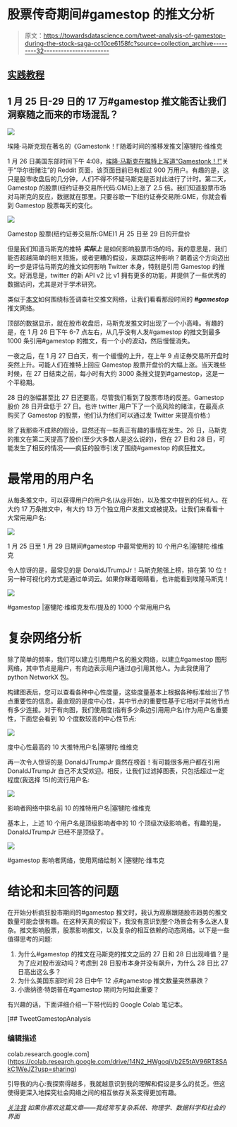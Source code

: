 # 股票传奇期间#gamestop 的推文分析

> 原文：<https://towardsdatascience.com/tweet-analysis-of-gamestop-during-the-stock-saga-cc10ce6158fc?source=collection_archive---------32----------------------->

## [实践教程](https://towardsdatascience.com/tagged/hands-on-tutorials)

## 1 月 25 日-29 日的 17 万#gamestop 推文能否让我们洞察随之而来的市场混乱？

![](img/f669acbb16787747a1ec58ca00160539.png)

埃隆·马斯克现在著名的《Gamestonk！!'随着时间的推移发推文|塞犍陀·维维克

1 月 26 日美国东部时间下午 4:08，[埃隆·马斯克在推特上写道“Gamestonk！!"](https://twitter.com/elonmusk/status/1354174279894642703?lang=en)关于“华尔街赌注”的 Reddit 页面，该页面目前已有超过 900 万用户。有趣的是，这只是股市收盘后的几分钟，人们不得不怀疑马斯克是否对此进行了计时。第二天，Gamestop 的股票(纽约证券交易所代码:GME)上涨了 2.5 倍。我们知道股票市场对马斯克的反应，数据就在那里。只要谷歌一下纽约证券交易所:GME，你就会看到 Gamestop 股票每天的变化。

![](img/195c2ef7f08730d4722804754ef43d59.png)

Gamestop 股票(纽约证券交易所:GME)1 月 25 日至 29 日的开盘价

但是我们知道马斯克的推特 ***实际上*** 是如何影响股票市场的吗，我的意思是，我们能否超越简单的相关措施，或者更糟的假设，来跟踪这种影响？朝着这个方向迈出的一步是评估马斯克的推文如何影响 Twitter 本身，特别是引用 Gamestop 的推文。好消息是，twitter 的新 API v2 比 v1 拥有更多的功能，并提供了一些优秀的数据访问，尤其是对于学术研究。

类似于[本文](https://repository.upenn.edu/cgi/viewcontent.cgi?article=1804&context=asc_papers)如何围绕标签调查社交推文网络，让我们看看那段时间的 ***#gamestop*** 推文网络。

顶部的数据显示，就在股市收盘后，马斯克发推文时出现了一个小高峰。有趣的是，在 1 月 26 日下午 6-7 点左右，从几乎没有人发#gamestop 的推文到最多 1000 条引用#gamestop 的推文，有一个小的波动，然后慢慢消失。

一夜之后，在 1 月 27 日白天，有一个缓慢的上升，在上午 9 点证券交易所开盘时突然上升。可能人们在推特上回应 Gamestop 股票开盘价的大幅上涨。当天晚些时候，在 27 日结束之前，每小时有大约 3000 条推文提到#gamestop，这是一个平稳期。

28 日的涨幅甚至比 27 日还要高，尽管我们看到了股票市场的反差。Gamestop 股价 28 日开盘低于 27 日。也许 twitter 用户下了一个高风险的赌注，在最高点购买了 Gamestop 的股票，他们认为他们可以通过发 Twitter 来提高价格:)

除了我那些不成熟的假设，显然还有一些真正有趣的事情在发生。26 日，马斯克的推文在第二天提高了股价(至少大多数人是这么说的)，但在 27 日和 28 日，可能发生了相反的情况——疯狂的股市引发了围绕#gamestop 的疯狂推文。

# 最常用的用户名

从每条推文中，可以获得用户的用户名(从@开始)，以及推文中提到的任何人。在大约 17 万条推文中，有大约 13 万个独立用户发推文或被提及。让我们来看看十大常用用户名:

![](img/c129b93e3c75ebb3974949ca91da4324.png)

1 月 25 日至 1 月 29 日期间#gamestop 中最常使用的 10 个用户名|塞犍陀·维维克

令人惊讶的是，最常见的是 DonaldJTrumpJr！马斯克勉强上榜，排在第 10 位！另一种可视化的方式是通过单词云。如果你眯着眼睛看，也许能看到埃隆马斯克！

![](img/9df3358da14a95611657341a3624fea1.png)

#gamestop |塞犍陀·维维克发布/提及的 1000 个常用用户名

# 复杂网络分析

除了简单的频率，我们可以建立引用用户名的推文网络，以建立#gamestop 图形网络，其中节点是用户，有向边表示用户通过@引用其他人。为此我使用了 python NetworkX 包。

构建图表后，您可以查看各种中心性度量，这些度量基本上根据各种标准给出了节点重要性的信息。最直观的是度中心性，其中节点的重要性基于它相对于其他节点有多少连接。对于有向图，我们使用度(指有多少条边引用用户名)作为用户名重要性，下面您会看到 10 个度数较高的中心性节点:

![](img/5172db3352f02cd0ad204923bcfefab2.png)

度中心性最高的 10 大推特用户名|塞犍陀·维维克

再一次令人惊讶的是 DonaldJTrumpJr 竟然在榜首！有可能很多用户都在引用 DonaldJTrumpJr 自己不太受欢迎。相反，让我们过滤掉图表，只包括超过一定程度(我选择 15)的流行用户名:

![](img/09882b6e1272382dc10275bf15f998d6.png)

影响者网络中排名前 10 的推特用户名|塞犍陀·维维克

基本上，上述 10 个用户名是顶级影响者中的 10 个顶级次级影响者。有趣的是，DonaldJTrumpJr 已经不是顶级了。

![](img/c936963da2ba7a1e08df4e04e854a680.png)

#gamestop 影响者网络，使用网络绘制 X |塞犍陀·维韦克

# 结论和未回答的问题

在开始分析疯狂股市期间的#gamestop 推文时，我认为观察跟随股市趋势的推文数量可能会很有趣。在这种天真的假设下，我没有意识到整个场景会有多么迷人复杂。推文影响股票，股票影响推文，以及复杂的相互依赖的动态网络。以下是一些值得思考的问题:

1.  为什么#gamestop 的推文在马斯克的推文之后的 27 日和 28 日出现峰值？是为了应对股市波动吗？考虑到 28 日股市本身并没有飙升，为什么 28 日比 27 日高出这么多？
2.  为什么美国东部时间 28 日中午 12 点#gamestop 推文数量突然暴跌？
3.  小唐纳德·特朗普在#gamestop 期间为何如此重要？

有兴趣的话，下面详细介绍一下带代码的 Google Colab 笔记本。

[](https://colab.research.google.com/drive/14N2_HWgoqiVb2E5tAV96RT8SAkC1WeJZ?usp=sharing) [## TweetGamestopAnalysis

### 编辑描述

colab.research.google.com](https://colab.research.google.com/drive/14N2_HWgoqiVb2E5tAV96RT8SAkC1WeJZ?usp=sharing) 

引导我的内心:我探索得越多，我就越意识到我的理解和假设是多么的贫乏。但这使得更深入地探究社会网络之间的相互依存关系变得更加有趣。

[*关注我*](https://medium.com/@skanda.vivek) *如果你喜欢这篇文章——我经常写复杂系统、物理学、数据科学和社会的界面*